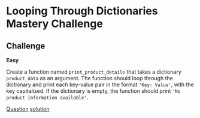 # Looping Through Dictionaries Mastery Challenge

## Challenge

**Easy**

Create a function named `print_product_details` that takes a dictionary `product_data` as an argument. The function should loop through the dictionary and print each key-value pair in the format `'Key: Value'`, with the key capitalized. If the dictionary is empty, the function should print `'No product information available'`.


[Question](q.py) [solution](solution.py)